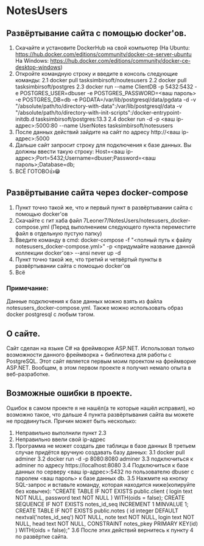 # NotesUsers
## Развёртывание сайта с помощью docker'ов.
1. Скачайте и установите DockerHub на свой компьютер (На Ubuntu: https://hub.docker.com/editions/community/docker-ce-server-ubuntu На Windows: https://hub.docker.com/editions/community/docker-ce-desktop-windows)
2. Откройте командную строку и введите в консоль следующие команды:
	2.1 docker pull tasksimbirsoft/noutesusers
	2.2 docker pull tasksimbirsoft/postgres
	2.3 docker run --name ClientDB -p 5432:5432 -e POSTGRES_USER=dbuser -e POSTGRES_PASSWORD=<ваш пароль> -e POSTGRES_DB=db -e PGDATA=/var/lib/postgresql/data/pgdata -d -v "/absolute/path/to/directory-with-data":/var/lib/postgresql/data -v "/absolute/path/to/directory-with-init-scripts":/docker-entrypoint-initdb.d tasksimbirsoft/postgres:13.3
	2.4 docker run -d -p <ваш ip-адрес>:5000:80 --name UserNotes tasksimbirsoft/notesusers
3. После данных действий зайдите на сайт по адресу http://<ваш ip-адрес>:5000
4. Дальше сайт запросит строку для подключения к базе данных. Вы должны ввести такую строку: Host=<ваш ip-адрес>;Port=5432;Username=dbuser;Password=<ваш пароль>;Database=db;
5. ВСЁ ГОТОВО👍😁

## Развёртывание сайта через docker-compose
1. Пункт точно такой же, что и первый пункт в развёртывании сайта с помощью docker'ов
2. Скачайте с гит хаба файл 7Leoner7/NotesUsers/notesusers_docker-compose.yml (Перед выполнением следующего пункта переместите файл в отдельную пустую папку)
3. Введите команду в cmd: docker-compose  -f "<полный путь к файлу notesusers_docker-compose.yml>" -p <придумайте название данной коллекции docker'ов> --ansi never up -d
4. Пункт точно такой же, что третий и четвёртый пункты в развёртывании сайта с помощью docker'ов
5. Всё
### Примечание: 
Данные подключения к базе данных можно взять из файла notesusers_docker-compose.yml.
Также можно использовать образ docker postgresql с любым тэгом.

## О сайте.
Сайт сделан на языке C# на фреймворке ASP.NET. Использовал только возможности данного фреймворка + библиотека для работы с PostgreSQL. Этот сайт является первым моим проектом на фреймворке ASP.NET. Вообщем, в этом первом проекте я получил немало опыта в веб-разработке.

## Возможные ошибки в проекте.
Ошибок в самом проекте я не нашёл(а те которые нашёл исправил), но возможно такое, что дальше 4 пункта развёртывания сайта вы можете не продвинуться. Причин может быть несколько:
1. Неправильно выполнили пункт 2.3
2. Неправильно ввели свой ip-адрес
3. Программа не может создать две таблицы в базе данных
В третьем случае придётся вручную создавать базу данных:
	3.1 docker pull adminer
	3.2 docker run -d -p 8080:8080 adminer
	3.3 подключиться к adminer по адресу https://localhost:8080
	3.4 Подключиться к базе данных по серверу <ваш ip-адрес>:5432 по пользователю dbuser с паролем <ваш пароль> к базе данных db.
	3.5 Нажмите на кнопку SQL-запрос и вставьте команду, которая находится ниже(копируйте без ковычек):
"CREATE TABLE IF NOT EXISTS public.client (
    login text NOT NULL,
    password text NOT NULL
) WITH(oids = false);
CREATE SEQUENCE IF NOT EXISTS notes_id_seq INCREMENT 1 MINVALUE 1;
CREATE TABLE IF NOT EXISTS public.notes (
    id integer DEFAULT nextval('notes_id_seq') NOT NULL,
    note text NOT NULL,
    login text NOT NULL,
    head text NOT NULL,
    CONSTRAINT notes_pkey PRIMARY KEY(id)
) WITH(oids = false);"
	3.6 После этих действий вернитесь к пункту 4 по развёртке сайта.
